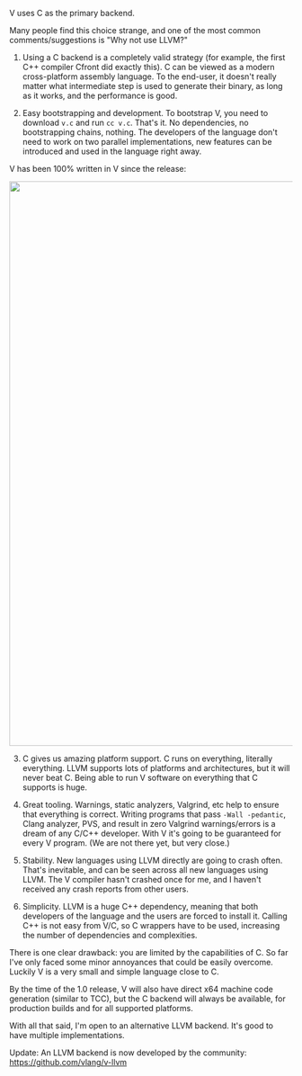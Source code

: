 V uses C as the primary backend. 

Many people find this choice strange, and one of the most common comments/suggestions is "Why not use LLVM?"

1. Using a C backend is a completely valid strategy (for example, the first C++ compiler Cfront did exactly this). C can be viewed as a modern cross-platform assembly language.
To the end-user, it doesn't really matter what intermediate step is used to generate their binary, as long as it works, and the performance is good. 

2. Easy bootstrapping and development. To bootstrap V, you need to download `v.c` and run `cc v.c`. That's it. No dependencies, no bootstrapping chains, nothing. The developers of the language don't need to work on two parallel implementations, new features can be introduced and used in the language right away.

V has been 100% written in V since the release:

<img width="1004" src="https://user-images.githubusercontent.com/687996/69198808-15876600-0b47-11ea-96f9-1bab32b8415f.png">



3. C gives us amazing platform support. C runs on everything, literally everything. LLVM supports lots of platforms and architectures, but it will never beat C. Being able to run V software on everything that C supports is huge.

4. Great tooling. Warnings, static analyzers, Valgrind, etc help to ensure that everything is correct. Writing programs that pass `-Wall -pedantic`, Clang analyzer, PVS, and result in zero Valgrind warnings/errors is a dream of any C/C++ developer. With V it's going to be guaranteed for every V program. (We are not there yet, but very close.)

5. Stability. New languages using LLVM directly are going to crash often. That's inevitable, and can be seen across all new languages using LLVM. The V compiler hasn't crashed once for me, and I haven't received any crash reports from other users.

6. Simplicity. LLVM is a huge C++ dependency, meaning that both developers of the language and the users are forced to install it. Calling C++ is not easy from V/C, so C wrappers have to be used, increasing the number of dependencies and complexities.

There is one clear drawback: you are limited by the capabilities of C. So far I've only faced some minor annoyances that could be easily overcome. Luckily V is a very small and simple language close to C.

By the time of the 1.0 release, V will also have direct x64 machine code generation (similar to TCC), but the C backend will always be available, for production builds and for all supported platforms.

With all that said, I'm open to an alternative LLVM backend. It's good to have multiple implementations.

Update:
An LLVM backend is now developed by the community: https://github.com/vlang/v-llvm
